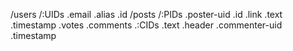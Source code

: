 /users
    /:UIDs
        .email
        .alias
        .id
/posts
    /:PIDs
        .poster-uid
        .id
        .link
        .text
        .timestamp
        .votes
        .comments
            .:CIDs
                .text
                .header
                .commenter-uid
                .timestamp
